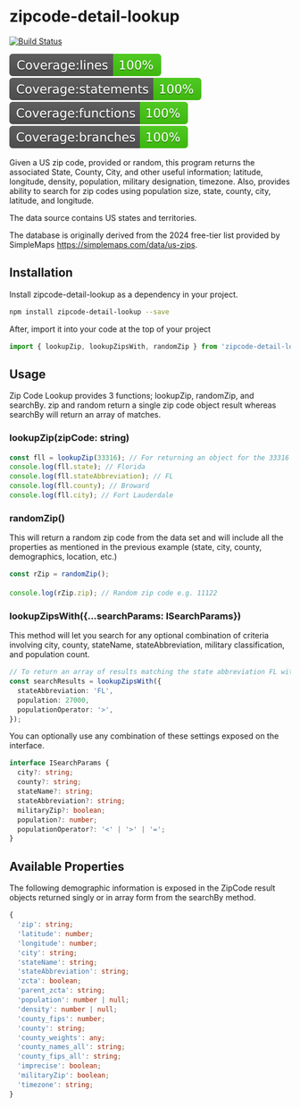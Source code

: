 # zipcode-detail-lookup

[![Build Status](https://github.com/reallymello/zipcode-detail-lookup/actions/workflows/node.js.yml/badge.svg)](https://github.com/reallymello/zipcode-detail-lookup/actions/workflows/node.js.yml)

![Line Coverage](./badges/badge-lines.svg)
![Statement Coverage](./badges/badge-statements.svg)
![Function Coverage](./badges/badge-functions.svg)
![Branch Coverage](./badges/badge-branches.svg)

Given a US zip code, provided or random, this program returns the associated State, County, City, and other useful information; latitude, longitude, density, population, military designation, timezone. Also, provides ability to search for zip codes using population size, state, county, city, latitude, and longitude.

The data source contains US states and territories.

The database is originally derived from the 2024 free-tier list provided by SimpleMaps <https://simplemaps.com/data/us-zips>.

## Installation

Install zipcode-detail-lookup as a dependency in your project.

```sh
npm install zipcode-detail-lookup --save
```

After, import it into your code at the top of your project

```ts
import { lookupZip, lookupZipsWith, randomZip } from 'zipcode-detail-lookup';
```

## Usage

Zip Code Lookup provides 3 functions; lookupZip, randomZip, and searchBy. zip and random return a single zip code object result whereas searchBy will return an array of matches.

### lookupZip(zipCode: string)

```ts
const fll = lookupZip(33316); // For returning an object for the 33316 Ft. Lauderdale zip code.
console.log(fll.state); // Florida
console.log(fll.stateAbbreviation); // FL
console.log(fll.county); // Broward
console.log(fll.city); // Fort Lauderdale
```

### randomZip()

This will return a random zip code from the data set and will include all the properties as mentioned in the previous example (state, city, county, demographics, location, etc.)

```ts
const rZip = randomZip();

console.log(rZip.zip); // Random zip code e.g. 11122
```

### lookupZipsWith({...searchParams: ISearchParams})

This method will let you search for any optional combination of criteria involving city, county, stateName, stateAbbreviation, military classification, and population count.

```ts
// To return an array of results matching the state abbreviation FL with population greather than 27000.
const searchResults = lookupZipsWith({
  stateAbbreviation: 'FL',
  population: 27000,
  populationOperator: '>',
});
```

You can optionally use any combination of these settings exposed on the interface.

```ts
interface ISearchParams {
  city?: string;
  county?: string;
  stateName?: string;
  stateAbbreviation?: string;
  militaryZip?: boolean;
  population?: number;
  populationOperator?: '<' | '>' | '=';
}
```

## Available Properties

The following demographic information is exposed in the ZipCode result objects returned singly or in array form from the searchBy method.

```ts
{
  'zip': string;
  'latitude': number;
  'longitude': number;
  'city': string;
  'stateName': string;
  'stateAbbreviation': string;
  'zcta': boolean;
  'parent_zcta': string;
  'population': number | null;
  'density': number | null;
  'county_fips': number;
  'county': string;
  'county_weights': any;
  'county_names_all': string;
  'county_fips_all': string;
  'imprecise': boolean;
  'militaryZip': boolean;
  'timezone': string;
}
```

